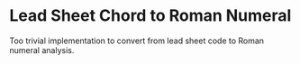 # Lead Sheet Chord to Roman Numeral
Too trivial implementation to convert from lead sheet code to Roman numeral analysis.